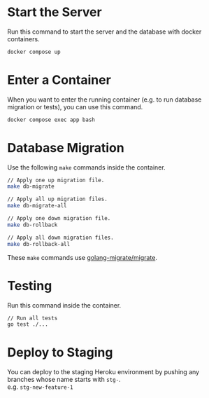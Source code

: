 # Start the Server

Run this command to start the server and the database with docker containers.

```bash
docker compose up
```

# Enter a Container

When you want to enter the running container (e.g. to run database migration or tests), you can use this command.

```bash
docker compose exec app bash 
```


# Database Migration

Use the following `make` commands inside the container.

```bash
// Apply one up migration file.
make db-migrate

// Apply all up migration files.
make db-migrate-all

// Apply one down migration file.
make db-rollback

// Apply all down migration files.
make db-rollback-all
```

These `make` commands use [golang-migrate/migrate](https://github.com/golang-migrate/migrate).

# Testing

Run this command inside the container.

```bash
// Run all tests
go test ./...
```

# Deploy to Staging
You can deploy to the staging Heroku environment by pushing any branches whose name starts with `stg-`. <br>
e.g. `stg-new-feature-1`
